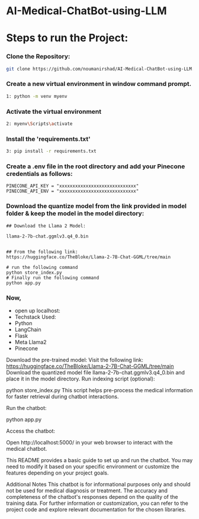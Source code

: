 # AI-Medical-ChatBot-using-LLM

# Steps to run the Project:

### Clone the Repository:

```bash
git clone https://github.com/noumanirshad/AI-Medical-ChatBot-using-LLM.git
```

### Create a new virtual environment in window command prompt.
```bash
1: python -m venv myenv
```

### Activate the virtual environment
``` bash
2: myenv\Scripts\activate
```

### Install the 'requirements.txt' 
``` bash
3: pip install -r requirements.txt
```

### Create a .env file in the root directory and add your Pinecone credentials as follows:
```
PINECONE_API_KEY = "xxxxxxxxxxxxxxxxxxxxxxxxxxxxx"
PINECONE_API_ENV = "xxxxxxxxxxxxxxxxxxxxxxxxxxxxx"
```

### Download the quantize model from the link provided in model folder & keep the model in the model directory:

```
## Download the Llama 2 Model:

llama-2-7b-chat.ggmlv3.q4_0.bin


## From the following link:
https://huggingface.co/TheBloke/Llama-2-7B-Chat-GGML/tree/main
```
```
# run the following command
python store_index.py
# Finally run the following command
python app.py

```
### Now,

* open up localhost:
* Techstack Used:
* Python
* LangChain
* Flask
* Meta Llama2
* Pinecone

Download the pre-trained model:
Visit the following link: https://huggingface.co/TheBloke/Llama-2-7B-Chat-GGML/tree/main
Download the quantized model file llama-2-7b-chat.ggmlv3.q4_0.bin and place it in the model directory.
Run indexing script (optional):

python store_index.py
This script helps pre-process the medical information for faster retrieval during chatbot interactions.

Run the chatbot:

python app.py

Access the chatbot:

Open http://localhost:5000/ in your web browser to interact with the medical chatbot.

This README provides a basic guide to set up and run the chatbot. You may need to modify it based on your specific environment or customize the features depending on your project goals.

Additional Notes
This chatbot is for informational purposes only and should not be used for medical diagnosis or treatment.
The accuracy and completeness of the chatbot's responses depend on the quality of the training data.
For further information or customization, you can refer to the project code and explore relevant documentation for the chosen libraries.
